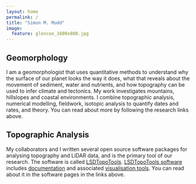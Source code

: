 ```yaml
---
layout: home
permalink: /
title: "Simon M. Mudd"
image:
  feature: glencoe_1600x800.jpg
---
```


<div class="tiles">

<div class="tile">
  <h2 class="post-title">Geomorphology</h2>
  <p class="post-excerpt">I am a geomorphologist that uses quantitative methods to understand why the surface of our planet looks the way it does, what that reveals about the movement of sediment, water and nutrients, and how topography can be used to infer climate and tectonics. My work investigates mountains, hillslopes and coastal environments. I combine topographic analysis, numerical modelling, fieldwork, isotopic analysis to quantify dates and rates, and theory. You can read about more by following the research links above.</p>
</div><!-- /.tile -->


<div class="tile">
  <h2 class="post-title">Topographic Analysis</h2>
  <p class="post-excerpt">My collaborators and I written several open source software packages for analysing topography and LiDAR data, and is the primary tool of our research. The software is called <a href="https://lsdtopotools.github.io/">LSDTopoTools</a>. <a href="https://github.com/LSDtopotools">LSDTopoTools software</a> includes <a href="https://lsdtopotools.github.io/LSDTT_documentation/">documentation</a> and associated <a href="https://github.com/LSDtopotools/LSDMappingTools">visualisation tools</a>. You can read about it in the software pages in the links above.</p>
</div><!-- /.tile -->

</div><!-- /.tiles -->